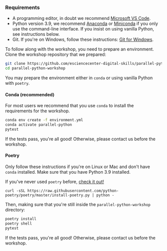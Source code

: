 ### Requirements

- A programming editor, in doubt we recommend [Microsoft VS Code](https://code.visualstudio.com/).
- Python version 3.9, we recommend [Anaconda](https://www.anaconda.com/products/individual) or
  [Miniconda](https://docs.conda.io/en/latest/miniconda.html) if you only use the command-line
interface. If you insist on using vanilla Python, see instructions below.
- Git. If you're on Windows, follow these instructions: [Git for Windows](https://carpentries.github.io/workshop-template/#shell).

To follow along with the workshop, you need to prepare an environment. Clone the workshop repository
that we prepared:

```bash
git clone https://github.com/esciencecenter-digital-skills/parallel-python-workshop.git
cd parallel-python-workshop
```

You may prepare the environment either in `conda` or using vanilla Python with `poetry`.

#### Conda (recommended)
For most users we recommend that you use `conda` to install the requirements for the workshop.

```bash
conda env create -f environment.yml
conda activate parallel-python
pytest
```

If the tests pass, you're all good! Otherwise, please contact us before the workshop.

#### Poetry
Only follow these instructions if you're on Linux or Mac and don't have `conda` installed. Make sure
that you have Python 3.9 installed.

If you've never used `poetry` before, [check it out!](https://python-poetry.org/)

```
curl -sSL https://raw.githubusercontent.com/python-poetry/poetry/master/install-poetry.py | python -
```

Then, making sure that you're still inside the `parallel-python-workshop` directory:

```bash
poetry install
poetry shell
pytest
```

If the tests pass, you're all good! Otherwise, please contact us before the workshop.
